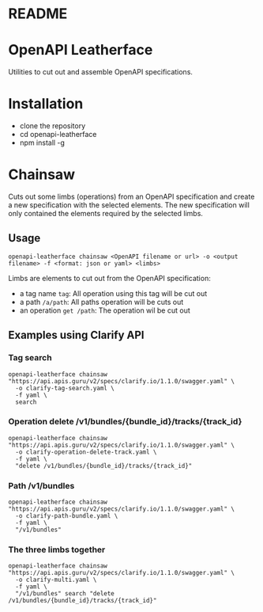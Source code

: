 # README #

# OpenAPI Leatherface

Utilities to cut out and assemble OpenAPI specifications.

# Installation

- clone the repository
- cd openapi-leatherface
- npm install -g

# Chainsaw
Cuts out some limbs (operations) from an OpenAPI specification and create a new specification with the selected elements.
The new specification will only contained the elements required by the selected limbs.

## Usage

```shell
openapi-leatherface chainsaw <OpenAPI filename or url> -o <output filename> -f <format: json or yaml> <limbs>
```

Limbs are elements to cut out from the OpenAPI specification:

- a tag name `tag`: All operation using this tag will be cut out
- a path `/a/path`: All paths operation will be cuts out
- an operation `get /path`: The operation wil be cut out

## Examples using Clarify API

### Tag search
```shell
openapi-leatherface chainsaw "https://api.apis.guru/v2/specs/clarify.io/1.1.0/swagger.yaml" \
  -o clarify-tag-search.yaml \
  -f yaml \
  search
```

### Operation delete /v1/bundles/{bundle_id}/tracks/{track_id}
```shell
openapi-leatherface chainsaw "https://api.apis.guru/v2/specs/clarify.io/1.1.0/swagger.yaml" \
  -o clarify-operation-delete-track.yaml \
  -f yaml \
  "delete /v1/bundles/{bundle_id}/tracks/{track_id}"
```

### Path /v1/bundles
```shell
openapi-leatherface chainsaw "https://api.apis.guru/v2/specs/clarify.io/1.1.0/swagger.yaml" \
  -o clarify-path-bundle.yaml \
  -f yaml \
  "/v1/bundles"
```

### The three limbs together 
```shell
openapi-leatherface chainsaw "https://api.apis.guru/v2/specs/clarify.io/1.1.0/swagger.yaml" \
  -o clarify-multi.yaml \
  -f yaml \
  "/v1/bundles" search "delete /v1/bundles/{bundle_id}/tracks/{track_id}"
```
